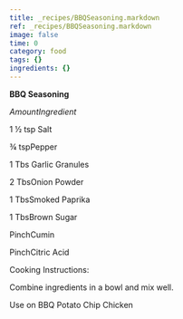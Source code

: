 ```yaml
---
title: _recipes/BBQSeasoning.markdown
ref: _recipes/BBQSeasoning.markdown
image: false
time: 0
category: food
tags: {}
ingredients: {}
---
```

**BBQ Seasoning**

*AmountIngredient*

1 ½ tsp Salt

¾ tspPepper

1 Tbs Garlic Granules

2 TbsOnion Powder

1 TbsSmoked Paprika

1 TbsBrown Sugar

PinchCumin

PinchCitric Acid

Cooking Instructions:

Combine ingredients in a bowl and mix well.

Use on BBQ Potato Chip Chicken
